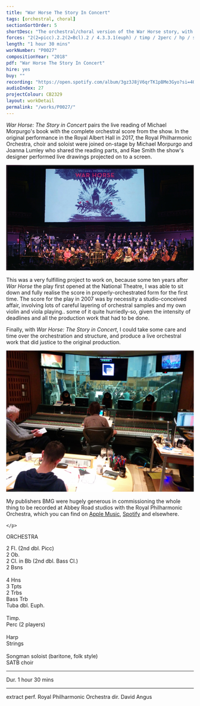 ```yaml
---
title: "War Horse The Story In Concert"
tags: [orchestral, choral]
sectionSortOrder: 5
shortDesc: "The orchestral/choral version of the War Horse story, with baritone soloist and narration of Michael Morpurgo's book"
forces: "2(2=picc).2.2(2=Bcl).2 / 4.3.3.1(euph) / timp / 2perc / hp / strings / baritone folk soloist / SATB"
length: "1 hour 30 mins"
workNumber: "P0027"
compositionYear: "2018"
pdf: "War Horse The Story In Concert"
hire: yes
buy: ""
recording: "https://open.spotify.com/album/3gz3J8jV6qrTK1pBMe3Gyo?si=4OwDjECJTXaP68NWAvaBdw"
audioIndex: 27
projectColour: CB2329
layout: workDetail
permalink: "/works/P0027/"
---
```

<div class="pdMainContent">
    <p>
        <i>War Horse: The Story in Concert</i> pairs the live reading of Michael Morpurgo's book with the complete orchestral score from the show. In the original performance in the Royal Albert Hall in 2017, the Royal Philharmonic Orchestra, choir and soloist were joined on-stage by Michael Morpurgo and Joanna Lumley who shared the reading parts, and Rae Smith the show's designer performed live drawings projected on to a screen.
    </p>
    <div class="pdContentImg">
        <img src="/works/P0027/image/WHIC RAC 800.jpg" alt="WHIC at the Royal Albert Hall">
    </div>
    <p>
        This was a very fulfilling project to work on, because some ten years after <i>War Horse</i> the play first opened at the National Theatre, I was able to sit down and fully realise the score in properly-orchestrated form for the first time. The score for the play in 2007 was by necessity a studio-conceived affair, involving lots of careful layering of orchestral samples and my own violin and viola playing.. some of it quite hurriedly-so, given the intensity of deadlines and all the production work that had to be done.
    </p>
    <p>
        Finally, with  <i>War Horse: The Story in Concert</i>, I could take some care and time over the orchestration and structure, and produce a live orchestral work that did justice to the original production.
    </p>
    <div class="pdContentImg">
        <img src="/works/P0027/image/WHIC at Abbey Road.jpg" alt="WHIC at Abbey Road">
    </div>
    <p>
        My publishers BMG were hugely generous in commissioning the whole thing to be recorded at Abbey Road studios with the Royal Philharmonic Orchestra, which you can find on <a href="https://music.apple.com/gb/album/war-horse-the-story-in-concert/1291458208">Apple Music</a>, <a href="https://open.spotify.com/album/2k2R4EDHXhpE0sivLFAcIL?si=AC_R29nSQOKC8zrceMOibQ">Spotify</a> and elsewhere.
    </p>
    <p>

    </p>
</div>

<div class="pdSidebar">
    <div class="pdSidebarSection">
        <div class="pdSidebarSectionTitle" style="color: #{{ projectColour }}">ORCHESTRA</div>
        <p>
            2 Fl. (2nd dbl. Picc)<br />
            2 Ob.<br />
            2 Cl. in Bb (2nd dbl. Bass Cl.)<br />
            2 Bsns<br />
            <br />
            4 Hns<br />
            3 Tpts<br />
            2 Trbs<br />
            Bass Trb<br />
            Tuba dbl. Euph.<br />
            <br />
            Timp.<br />
            Perc (2 players)<br />
            <br />
            Harp
            <br />
            Strings
            <br />
            <br />
            Songman soloist (baritone, folk style)<br />
            SATB choir<br />
        </p>
    </div>
    <hr />
    <p>Dur. 1 hour 30 mins</p>
    <hr />
    <p>extract perf. Royal Philharmonic Orchestra dir. David Angus</p>
</div>

